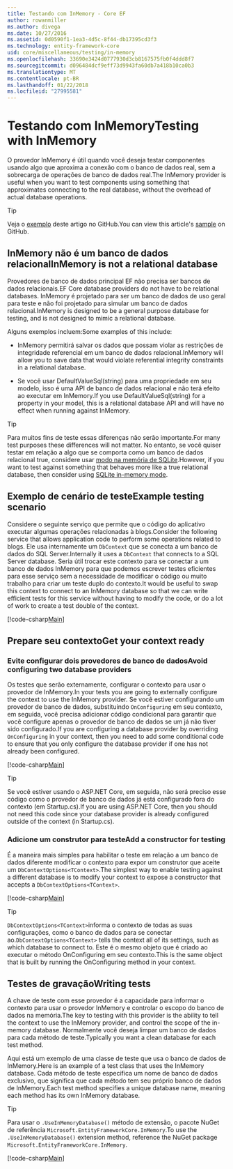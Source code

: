```yaml
---
title: Testando com InMemory - Core EF
author: rowanmiller
ms.author: divega
ms.date: 10/27/2016
ms.assetid: 0d0590f1-1ea3-4d5c-8f44-db17395cd3f3
ms.technology: entity-framework-core
uid: core/miscellaneous/testing/in-memory
ms.openlocfilehash: 33690e3424d0777930d3cb8167575fb0f4ddd8f7
ms.sourcegitcommit: d096484dcf9eff73d9943fa60db7a418b10ca0b3
ms.translationtype: MT
ms.contentlocale: pt-BR
ms.lasthandoff: 01/22/2018
ms.locfileid: "27995581"
---
```

# <a name="testing-with-inmemory"></a><span data-ttu-id="6963c-102">Testando com InMemory</span><span class="sxs-lookup"><span data-stu-id="6963c-102">Testing with InMemory</span></span>

<span data-ttu-id="6963c-103">O provedor InMemory é útil quando você deseja testar componentes usando algo que aproxima a conexão com o banco de dados real, sem a sobrecarga de operações de banco de dados real.</span><span class="sxs-lookup"><span data-stu-id="6963c-103">The InMemory provider is useful when you want to test components using something that approximates connecting to the real database, without the overhead of actual database operations.</span></span>

> [!TIP]  
> <span data-ttu-id="6963c-104">Veja o [exemplo](https://github.com/aspnet/EntityFramework.Docs/tree/master/samples/core/Miscellaneous/Testing) deste artigo no GitHub.</span><span class="sxs-lookup"><span data-stu-id="6963c-104">You can view this article's [sample](https://github.com/aspnet/EntityFramework.Docs/tree/master/samples/core/Miscellaneous/Testing) on GitHub.</span></span>

## <a name="inmemory-is-not-a-relational-database"></a><span data-ttu-id="6963c-105">InMemory não é um banco de dados relacional</span><span class="sxs-lookup"><span data-stu-id="6963c-105">InMemory is not a relational database</span></span>

<span data-ttu-id="6963c-106">Provedores de banco de dados principal EF não precisa ser bancos de dados relacionais.</span><span class="sxs-lookup"><span data-stu-id="6963c-106">EF Core database providers do not have to be relational databases.</span></span> <span data-ttu-id="6963c-107">InMemory é projetado para ser um banco de dados de uso geral para teste e não foi projetado para simular um banco de dados relacional.</span><span class="sxs-lookup"><span data-stu-id="6963c-107">InMemory is designed to be a general purpose database for testing, and is not designed to mimic a relational database.</span></span>

<span data-ttu-id="6963c-108">Alguns exemplos incluem:</span><span class="sxs-lookup"><span data-stu-id="6963c-108">Some examples of this include:</span></span>
* <span data-ttu-id="6963c-109">InMemory permitirá salvar os dados que possam violar as restrições de integridade referencial em um banco de dados relacional.</span><span class="sxs-lookup"><span data-stu-id="6963c-109">InMemory will allow you to save data that would violate referential integrity constraints in a relational database.</span></span>

* <span data-ttu-id="6963c-110">Se você usar DefaultValueSql(string) para uma propriedade em seu modelo, isso é uma API de banco de dados relacional e não terá efeito ao executar em InMemory.</span><span class="sxs-lookup"><span data-stu-id="6963c-110">If you use DefaultValueSql(string) for a property in your model, this is a relational database API and will have no effect when running against InMemory.</span></span>

> [!TIP]  
> <span data-ttu-id="6963c-111">Para muitos fins de teste essas diferenças não serão importante.</span><span class="sxs-lookup"><span data-stu-id="6963c-111">For many test purposes these differences will not matter.</span></span> <span data-ttu-id="6963c-112">No entanto, se você quiser testar em relação a algo que se comporta como um banco de dados relacional true, considere usar [modo na memória de SQLite](sqlite.md).</span><span class="sxs-lookup"><span data-stu-id="6963c-112">However, if you want to test against something that behaves more like a true relational database, then consider using [SQLite in-memory mode](sqlite.md).</span></span>

## <a name="example-testing-scenario"></a><span data-ttu-id="6963c-113">Exemplo de cenário de teste</span><span class="sxs-lookup"><span data-stu-id="6963c-113">Example testing scenario</span></span>

<span data-ttu-id="6963c-114">Considere o seguinte serviço que permite que o código do aplicativo executar algumas operações relacionadas à blogs.</span><span class="sxs-lookup"><span data-stu-id="6963c-114">Consider the following service that allows application code to perform some operations related to blogs.</span></span> <span data-ttu-id="6963c-115">Ele usa internamente um `DbContext` que se conecta a um banco de dados do SQL Server.</span><span class="sxs-lookup"><span data-stu-id="6963c-115">Internally it uses a `DbContext` that connects to a SQL Server database.</span></span> <span data-ttu-id="6963c-116">Seria útil trocar este contexto para se conectar a um banco de dados InMemory para que podemos escrever testes eficientes para esse serviço sem a necessidade de modificar o código ou muito trabalho para criar um teste duplo do contexto.</span><span class="sxs-lookup"><span data-stu-id="6963c-116">It would be useful to swap this context to connect to an InMemory database so that we can write efficient tests for this service without having to modify the code, or do a lot of work to create a test double of the context.</span></span>

[!code-csharp[Main](../../../../samples/core/Miscellaneous/Testing/BusinessLogic/BlogService.cs)]

## <a name="get-your-context-ready"></a><span data-ttu-id="6963c-117">Prepare seu contexto</span><span class="sxs-lookup"><span data-stu-id="6963c-117">Get your context ready</span></span>

### <a name="avoid-configuring-two-database-providers"></a><span data-ttu-id="6963c-118">Evite configurar dois provedores de banco de dados</span><span class="sxs-lookup"><span data-stu-id="6963c-118">Avoid configuring two database providers</span></span>

<span data-ttu-id="6963c-119">Os testes que serão externamente, configurar o contexto para usar o provedor de InMemory.</span><span class="sxs-lookup"><span data-stu-id="6963c-119">In your tests you are going to externally configure the context to use the InMemory provider.</span></span> <span data-ttu-id="6963c-120">Se você estiver configurando um provedor de banco de dados, substituindo `OnConfiguring` em seu contexto, em seguida, você precisa adicionar código condicional para garantir que você configure apenas o provedor de banco de dados se um já não tiver sido configurado.</span><span class="sxs-lookup"><span data-stu-id="6963c-120">If you are configuring a database provider by overriding `OnConfiguring` in your context, then you need to add some conditional code to ensure that you only configure the database provider if one has not already been configured.</span></span>

[!code-csharp[Main](../../../../samples/core/Miscellaneous/Testing/BusinessLogic/BloggingContext.cs#OnConfiguring)]

> [!TIP]  
> <span data-ttu-id="6963c-121">Se você estiver usando o ASP.NET Core, em seguida, não será preciso esse código como o provedor de banco de dados já está configurado fora do contexto (em Startup.cs).</span><span class="sxs-lookup"><span data-stu-id="6963c-121">If you are using ASP.NET Core, then you should not need this code since your database provider is already configured outside of the context (in Startup.cs).</span></span>

### <a name="add-a-constructor-for-testing"></a><span data-ttu-id="6963c-122">Adicione um construtor para teste</span><span class="sxs-lookup"><span data-stu-id="6963c-122">Add a constructor for testing</span></span>

<span data-ttu-id="6963c-123">É a maneira mais simples para habilitar o teste em relação a um banco de dados diferente modificar o contexto para expor um construtor que aceite um `DbContextOptions<TContext>`.</span><span class="sxs-lookup"><span data-stu-id="6963c-123">The simplest way to enable testing against a different database is to modify your context to expose a constructor that accepts a `DbContextOptions<TContext>`.</span></span>

[!code-csharp[Main](../../../../samples/core/Miscellaneous/Testing/BusinessLogic/BloggingContext.cs#Constructors)]

> [!TIP]  
> <span data-ttu-id="6963c-124">`DbContextOptions<TContext>`informa o contexto de todas as suas configurações, como o banco de dados para se conectar ao.</span><span class="sxs-lookup"><span data-stu-id="6963c-124">`DbContextOptions<TContext>` tells the context all of its settings, such as which database to connect to.</span></span> <span data-ttu-id="6963c-125">Este é o mesmo objeto que é criado ao executar o método OnConfiguring em seu contexto.</span><span class="sxs-lookup"><span data-stu-id="6963c-125">This is the same object that is built by running the OnConfiguring method in your context.</span></span>

## <a name="writing-tests"></a><span data-ttu-id="6963c-126">Testes de gravação</span><span class="sxs-lookup"><span data-stu-id="6963c-126">Writing tests</span></span>

<span data-ttu-id="6963c-127">A chave de teste com esse provedor é a capacidade para informar o contexto para usar o provedor InMemory e controlar o escopo do banco de dados na memória.</span><span class="sxs-lookup"><span data-stu-id="6963c-127">The key to testing with this provider is the ability to tell the context to use the InMemory provider, and control the scope of the in-memory database.</span></span> <span data-ttu-id="6963c-128">Normalmente você deseja limpar um banco de dados para cada método de teste.</span><span class="sxs-lookup"><span data-stu-id="6963c-128">Typically you want a clean database for each test method.</span></span>

<span data-ttu-id="6963c-129">Aqui está um exemplo de uma classe de teste que usa o banco de dados de InMemory.</span><span class="sxs-lookup"><span data-stu-id="6963c-129">Here is an example of a test class that uses the InMemory database.</span></span> <span data-ttu-id="6963c-130">Cada método de teste especifica um nome de banco de dados exclusivo, que significa que cada método tem seu próprio banco de dados de InMemory.</span><span class="sxs-lookup"><span data-stu-id="6963c-130">Each test method specifies a unique database name, meaning each method has its own InMemory database.</span></span>

>[!TIP]
> <span data-ttu-id="6963c-131">Para usar o `.UseInMemoryDatabase()` método de extensão, o pacote NuGet de referência `Microsoft.EntityFrameworkCore.InMemory`.</span><span class="sxs-lookup"><span data-stu-id="6963c-131">To use the `.UseInMemoryDatabase()` extension method, reference the NuGet package `Microsoft.EntityFrameworkCore.InMemory`.</span></span>

[!code-csharp[Main](../../../../samples/core/Miscellaneous/Testing/TestProject/InMemory/BlogServiceTests.cs)]
